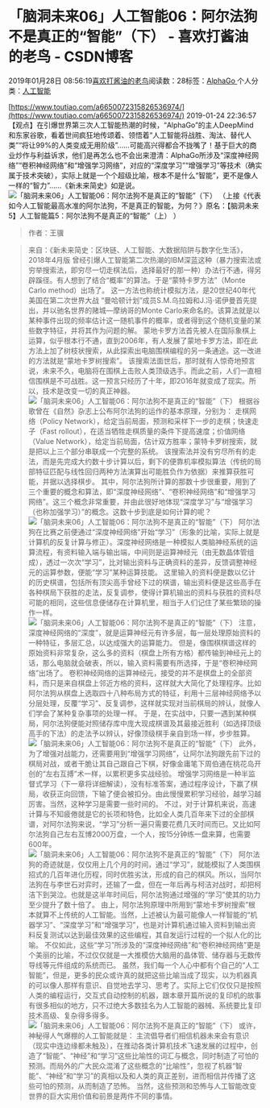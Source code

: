 
# 「脑洞未来06」人工智能06：阿尔法狗不是真正的“智能”（下） - 喜欢打酱油的老鸟 - CSDN博客


2019年01月28日 08:56:19[喜欢打酱油的老鸟](https://me.csdn.net/weixin_42137700)阅读数：28标签：[AlphaGo																](https://so.csdn.net/so/search/s.do?q=AlphaGo&t=blog)个人分类：[人工智能																](https://blog.csdn.net/weixin_42137700/article/category/7820233)


[https://www.toutiao.com/a6650072315826536974/](https://www.toutiao.com/a6650072315826536974/)
2019-01-24 22:36:57
【观点】在引爆世界第三次人工智能热潮的时候，“AlphaGo”的主人DeepMind 和东家谷歌，看着世间疯狂地传颂着、领悟着“人工智能将战胜、淘汰、替代人类”“将让99%的人类变成无用阶级”……可能高兴得都合不拢嘴了！基于巨大的商业炒作与利益诉求，他们是再怎么也不会出来澄清：AlphaGo所涉及“深度神经网络”“卷积神经网络”和“增强学习网络”，对应的“深度学习”“增强学习”等技术（确实属于技术突破），实际上就是一个个超级比喻，根本不是什么“智能”，更不是像人一样的“智力”……《新未来简史》如是说。
![「脑洞未来06」人工智能06：阿尔法狗不是真正的“智能”（下）](http://p9.pstatp.com/large/pgc-image/ed2ef722245e4cd08e692a17ad63a29c)
（上接《代表如今人工智能最高水准的阿尔法狗，不是真正的智能，为何？》原名：【脑洞未来5】人工智能篇5：阿尔法狗不是真正的“智能”（上） ）
> 作者：王骥

> 来自：《新未来简史：区块链、人工智能、大数据陷阱与数字化生活》，2018年4月版
曾经引爆人工智能第二次热潮的IBM深蓝这种（暴力搜索法或穷举搜索法，即穷尽一切走棋法后，选择最好的那一种）办法行不通，得另辟蹊径。有人想到了结合“概率”的算法。于是“蒙特卡罗方法”（Monte Carlo method）出场了。
这一方法也称统计模拟方法，是20世纪40年代美国在第二次世界大战 “曼哈顿计划”成员S.M.乌拉姆和J.冯·诺伊曼首先提出，并以驰名世界的赌城—摩纳哥的Monte Carlo来命名的。该算法就是以某种事件出现的频率估计这一随机事件的概率，或者得到这个随机变量的某些数字特征，并将其作为问题的解。
蒙地卡罗方法首先被人在国际象棋上运算，似乎根本行不通，直到2006年，有人发展了蒙地卡罗方法，即在此方法上加了树枝状搜索，从此探索出电脑围棋编程的另一条通途。这一改进的方法就是“蒙地卡罗树搜索”。
该搜索法面世后，那时就有人惊奇地预言说，未来不久，电脑将在围棋上击败人类顶级选手。而此之前，人们一直相信围棋是不可战胜。这一预言只经历了十年，即2016年就变成了现实。所以，技术是改变一切的真正神器。
![「脑洞未来06」人工智能06：阿尔法狗不是真正的“智能”（下）](http://p1.pstatp.com/large/pgc-image/678abc1ea8ec433ea5a735993d72d4bb)
根据谷歌曾在《自然》杂志上公布阿尔法狗的运作的基本原理，分别为：
走棋网络（Policy Network），给定当前局面，预测和采样下一步的走棋；快速走子（Fast rollout），在适当牺牲走棋质量的条件下提高速度；价值网络（Value Network），给定当前局面，估计双方胜率；蒙特卡罗树搜索，就是把以上三个部分串联成一个完整的系统。
该搜索法并没有穷尽所有的走法，而是先完成大约数十步计算以后，剩下的便靠机率模拟算法（传统的局部特征匹配与线性回归两种方法演算出可能胜负作为依据）来推算获胜可能，并据以选择棋步。
其中，阿尔法狗所计算的那数十步很重要，用到了三个重要的概念和算法，即“深度神经网络”、“卷积神经网络”和“增强学习网络”。这三个概念非常重要，并由此很好地体现“深度学习”与“增强学习（也称加强学习）”的概念。这数十步到底是如何计算的呢？
![「脑洞未来06」人工智能06：阿尔法狗不是真正的“智能”（下）](http://p1.pstatp.com/large/pgc-image/9001e556ba794dc4b2df1528ed031cfd)
阿尔法狗在比赛之前便通过“深度神经网络”开始“学习”（形象的比喻，实际上就是计算机的反复计算与修正）。深度神经网络是一种模拟人类脑神经系统的运算流程，有资料输入端与输出端，中间则是运算神经元（由无数晶体管组成），透过一次次“学习”，比对输出资料与正确资料的差异，反馈调整神经元的运算参数，便能“学习”某种运算技能。
这里输入的资料便是数以亿计的历史棋谱，包括所有顶尖高手曾经下过的棋谱，输出资料便是这些高手在各种棋局下获胜的走法，反复调参，使得计算机输出的资料与获胜的资料尽可能的相同，这些信息便储存在计算机里，相当于人们记住了某些繁琐的操作一样。
![「脑洞未来06」人工智能06：阿尔法狗不是真正的“智能”（下）](http://p1.pstatp.com/large/pgc-image/5bd332c4a3bd451aacba01458bcc2b6b)
注意，深度神经网络的“深度”，就是运算神经元有许多层，每一层处理原始资料的一种特征，多层汇总，以达成强大的运算能力。
但是，像围棋棋谱这样的原始资料非常复杂，这么多的资料（棋盘上所有方格）都传输到神经元上的话，那么电脑就会破表，所以，输入资料需要有所选择，于是“卷积神经网络”出场了。
卷积神经网络的运算神经元，接受的并不是棋盘上的全部资料，而只是来自棋盘上邻近方格的资料，这样就大大简化了处理程序。比如阿尔法狗从棋盘上选取四十八种布局方式的特征，利用十三层神经网络予以分层处理，反覆“学习”、反复调参，这样就实现对当前棋局的辨认，就像人们学会了某种复杂事项的处理一样。
于是，在实战中，只要一遇到某种棋局，阿尔法狗便能对照储存库中庞大现成棋谱及其最接近胜利（如选择顶级高手的下法）的走法予以辨认，好像顶级棋手亲自到场一样，步步胜算。
![「脑洞未来06」人工智能06：阿尔法狗不是真正的“智能”（下）](http://p1.pstatp.com/large/pgc-image/78542d1076484cb38d9973767931fc53)
此外，为了增强对战能力，还需要用到“增强学习网络”，让阿尔法狗跟先前下过的棋局对战，或者干脆让其自己跟自己下棋，好像金庸笔下周伯通在桃花岛开创的“左右互搏”术一样，以累积更多实战经验。
增强学习网络是一种半监督式学习（下一章将详细解读），没有标准答案，通过程序设计，下赢了棋局，收获正向回馈，下输了便会被扣分。由此慢慢累积学习经验，越学习越厉害。当然，这种学习是需要一些时间的。
不过，对于计算机来说，高速计算与不知疲倦就是它的长项和特色，比如全人类几百年来下过的全部棋谱，对阿尔法狗来说，“学习”分析一遍只需要花费几天时间而已。又比如阿尔法狗自己左右互博2000万盘，一个人，按15分钟练一盘来算，也需要600年。
![「脑洞未来06」人工智能06：阿尔法狗不是真正的“智能”（下）](http://p3.pstatp.com/large/pgc-image/5f04cb86de3e4277be1befaff107aff6)
阿尔法狗的奇迹就是，仅仅用上几个月的时间，通过“学习”，就能模拟了人类围棋招式的几百年进化历程，同时优胜劣汰，形成的自己的棋风。所以，当阿尔法狗在与李世石对弈时，还输了一盘，但在一年后再与柯洁对战时，却把柯洁下到哭泣。也就是这半年时间后，阿尔法狗通过增强的“学习”使其的功力至少提升了数十倍了。
由上，阿尔法狗原理中所用到“蒙地卡罗树搜索”根本就算不上传统的人工智能。当然，上述被认为最可能像人一样智能的“机器学习”、“深度学习”和“增强学习”，也是对计算机通过输入资料到输出资料反复测试以达到最佳效果的这些编程，其自发运行过程的一个拟人化的比喻。
不仅如此，这些“学习”所涉及的“深度神经网络”和“卷积神经网络”更是个美丽的比喻，不过仅仅就是一大推模仿大脑用的晶体管、储存器与无数传导线等元件组成的系统而已。
虽然，我们每一个人心中都有个自己的“人工智能”，但是，更多的民众或许真的就把这些比喻当成了现实，以为机器真的可以像人那样有意识、自觉地去学习、思考了。实际上它们仅仅只是按照人类的编程运行，交互式自动控制的机器，跟本章开篇所说的复印机的故事有很多相似的地方，只不过绝大多数挂名为人工智能的器械、系统要比复印技术高级、复杂得多得多。
![「脑洞未来06」人工智能06：阿尔法狗不是真正的“智能”（下）](http://p1.pstatp.com/large/pgc-image/66f3cf284c8a4af5ab6d5f955fefd944)
或许，神秘得人气爆棚的人工智能就是：
主流倡导者们相信机器未来会有意识（现实中连边缘都未触及），在推动各类计算机技术飞速发展的过程中，创造了“智能”、“神经”和“学习”这些比喻性的词汇与概念，同时制造了可怕的预测。而局外的广大民众混淆了这些概念的“比喻性”，忽视了机器“智能”、“神经”和“学习”的真相以及和人类的真正差别，进而相信并传播了这些可怕的预测，从而制造了恐怖。
当然，这些预测和恐怖与人工智能改变世界的巨大实用价值和前景是两件不同的事情。

